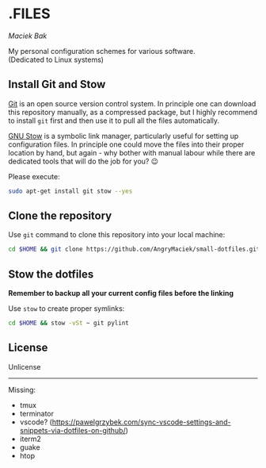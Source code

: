 # .FILES
*Maciek Bak*  

My personal configuration schemes for various software.  
(Dedicated to Linux systems)

## Install Git and Stow

[Git](https://git-scm.com/) is an open source version control system. In principle one can download this repository manually, as a compressed package, but I highly recommend to install `git` first and then use it to pull all the files automatically.  

[GNU Stow](https://www.gnu.org/software/stow/) is a symbolic link manager, particularly useful for setting up configuration files. In principle one could move the files into their proper location by hand, but again - why bother with manual labour while there are dedicated tools that will do the job for you? :wink:

Please execute:
```bash
sudo apt-get install git stow --yes
```

## Clone the repository

Use `git` command to clone this repository into your local machine:
```bash
cd $HOME && git clone https://github.com/AngryMaciek/small-dotfiles.git
```

## Stow the dotfiles

**Remember to backup all your current config files before the linking**  

Use `stow` to create proper symlinks:
```bash
cd $HOME && stow -vSt ~ git pylint
```

## License

Unlicense

---
Missing:
* tmux
* terminator
* vscode? (https://pawelgrzybek.com/sync-vscode-settings-and-snippets-via-dotfiles-on-github/)
* iterm2
* guake
* htop